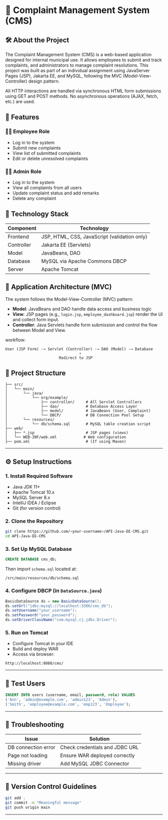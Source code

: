 # 📣 Complaint Management System (CMS)

## 🛠️ About the Project
The Complaint Management System (CMS) is a web-based application designed for internal municipal use. It allows employees to submit and track complaints, and administrators to manage complaint resolutions. This project was built as part of an individual assignment using JavaServer Pages (JSP), Jakarta EE, and MySQL, following the MVC (Model-View-Controller) design pattern.

All HTTP interactions are handled via synchronous HTML form submissions using GET and POST methods. No asynchronous operations (AJAX, fetch, etc.) are used.


## 🚀 Features

### 👨‍💼 Employee Role
- Log in to the system
- Submit new complaints
- View list of submitted complaints
- Edit or delete unresolved complaints

### 👩‍💼 Admin Role
- Log in to the system
- View all complaints from all users
- Update complaint status and add remarks
- Delete any complaint


## 🔧 Technology Stack

| Component    | Technology                              |
|--------------|------------------------------------------|
| Frontend     | JSP, HTML, CSS, JavaScript (validation only) |
| Controller   | Jakarta EE (Servlets)                   |
| Model        | JavaBeans, DAO                          |
| Database     | MySQL via Apache Commons DBCP           |
| Server       | Apache Tomcat                           |



## 🧱 Application Architecture (MVC)
The system follows the Model-View-Controller (MVC) pattern:

- **Model**: JavaBeans and DAO handle data access and business logic
- **View**: JSP pages (e.g., `login.jsp`, `employee_dashboard.jsp`) render the UI and collect form input.
- **Controller**: Java Servlets handle form submission and control the flow between Model and View.

workflow:
  ```
User (JSP Form) -→ Servlet (Controller) -→ DAO (Model) -→ Database
                                   ↑
                          Redirect to JSP

```


## 📁 Project Structure

```
├── src/
│   └── main/
│       └── java/
│           └── org/example/
│               ├── controller/     # All Servlet Controllers
│               ├── dao/            # Database Access Layer
│               ├── model/          # JavaBeans (User, Complaint)
│               └── DBCP/           # DB Connection Pool Setup
│       └── resources/
│           └── db/schema.sql       # MySQL table creation script
├── web/
│   ├── *.jsp                       # JSP pages (views)
│   └── WEB-INF/web.xml            # Web configuration
├── pom.xml                         # (If using Maven)
```

---

## ⚙️ Setup Instructions

### 1. Install Required Software
- Java JDK 11+ 
- Apache Tomcat 10.x
- MySQL Server 8.x
- IntelliJ IDEA / Eclipse
- Git (for version control)

### 2. Clone the Repository

```bash
git clone https://github.com/<your-username>/API-Java-EE-CMS.git
cd API-Java-EE-CMS
```

### 3. Set Up MySQL Database

```sql
CREATE DATABASE cms_db;
```

Then import `schema.sql` located at:
```
/src/main/resources/db/schema.sql
```

### 4. Configure DBCP (in `DataSource.java`)

```java
BasicDataSource ds = new BasicDataSource();
ds.setUrl("jdbc:mysql://localhost:3306/cms_db");
ds.setUsername("your_username");
ds.setPassword("your_password");
ds.setDriverClassName("com.mysql.cj.jdbc.Driver");
```

### 5. Run on Tomcat

- Configure Tomcat in your IDE
- Build and deploy WAR
- Access via browser:

```
http://localhost:8080/cms/
```

---

## 🧪 Test Users

```sql
INSERT INTO users (username, email, password, role) VALUES
('Ann', 'admin@example.com', 'admin123', 'Admin'),
('Smith', 'employee@example.com', 'emp123', 'Employee');
```

---

## 🐞 Troubleshooting

| Issue | Solution |
|-------|----------|
| DB connection error | Check credentials and JDBC URL |
| Page not loading | Ensure WAR deployed correctly |
| Missing driver | Add MySQL JDBC Connector |

---

## 📌 Version Control Guidelines

```bash
git add .
git commit -m "Meaningful message"
git push origin main
```

---

